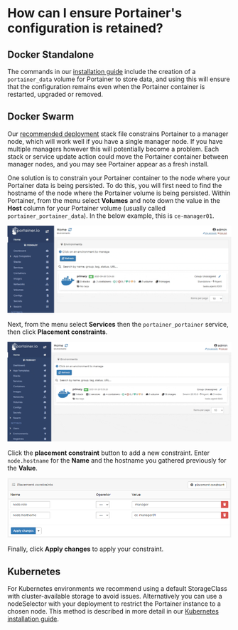 # How can I ensure Portainer's configuration is retained?

## Docker Standalone

The commands in our [installation guide](../../start/install/server/docker/) include the creation of a `portainer_data` volume for Portainer to store data, and using this will ensure that the configuration remains even when the Portainer container is restarted, upgraded or removed.

## Docker Swarm

Our [recommended deployment](../../start/install/server/swarm/) stack file constrains Portainer to a manager node, which will work well if you have a single manager node. If you have multiple managers however this will potentially become a problem. Each stack or service update action could move the Portainer container between manager nodes, and you may see Portainer appear as a fresh install.

One solution is to constrain your Portainer container to the node where your Portainer data is being persisted. To do this, you will first need to find the hostname of the node where the Portainer volume is being persisted. Within Portainer, from the menu select **Volumes** and note down the value in the **Host** column for your Portainer volume (usually called `portainer_portainer_data`). In the below example, this is `ce-manager01`.

![](../../.gitbook/assets/2.9-swarm-portainer-volume-constrain-1.gif)

Next, from the menu select **Services** then the `portainer_portainer` service, then click **Placement constraints**.

![](../../.gitbook/assets/2.9-swarm-portainer-volume-constraints-2.gif)

Click the **placement constraint** button to add a new constraint. Enter `node.hostname` for the **Name** and the hostname you gathered previously for the **Value**.

![](../../.gitbook/assets/2.9-swarm-portainer-volume-constraints-3.png)

Finally, click **Apply changes** to apply your constraint.

## Kubernetes

For Kubernetes environments we recommend using a default StorageClass with cluster-available storage to avoid issues. Alternatively you can use a nodeSelector with your deployment to restrict the Portainer instance to a chosen node. This method is described in more detail in our [Kubernetes installation guide](../../start/install/server/kubernetes/baremetal.md#data-persistence).
